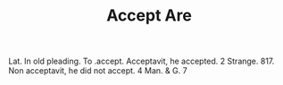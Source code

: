 ---
title: Accept Are
letter: A
permalink: "/definitions/bld-accept-are.html"
body: Lat. In old pleading. To .accept. Acceptavit, he accepted. 2 Strange. 817. Non
  acceptavit, he did not accept. 4 Man. & G. 7
published_at: '2018-07-07'
source: Black's Law Dictionary 2nd Ed (1910)
layout: post
---